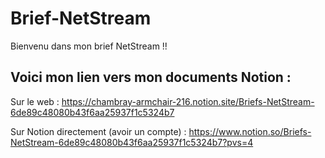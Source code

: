 # Brief-NetStream

Bienvenu dans mon brief NetStream !!

## Voici mon lien vers mon documents Notion :

Sur le web :
https://chambray-armchair-216.notion.site/Briefs-NetStream-6de89c48080b43f6aa25937f1c5324b7

Sur Notion directement (avoir un compte) :
https://www.notion.so/Briefs-NetStream-6de89c48080b43f6aa25937f1c5324b7?pvs=4

##

